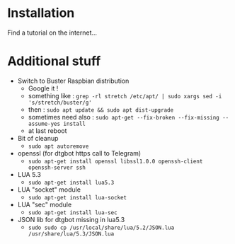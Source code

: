 # Installation

Find a tutorial on the internet...

# Additional stuff

* Switch to Buster Raspbian distribution
    * Google it !
    * something like : ``grep -rl stretch /etc/apt/ | sudo xargs sed -i 's/stretch/buster/g'``
    * then : ``sudo apt update && sudo apt dist-upgrade``
    * sometimes need also : ``sudo apt-get --fix-broken --fix-missing --assume-yes install``
    * at last reboot
* Bit of cleanup
    * ``sudo apt autoremove``
* openssl (for dtgbot https call to Telegram)
    * ``sudo apt-get install openssl libssl1.0.0 openssh-client openssh-server ssh``
* LUA 5.3
    * ``sudo apt-get install lua5.3``
* LUA "socket" module
    * ``sudo apt-get install lua-socket``
* LUA "sec" module
    * ``sudo apt-get install lua-sec``
* JSON lib for dtgbot missing in lua5.3
    * ``sudo sudo cp /usr/local/share/lua/5.2/JSON.lua /usr/share/lua/5.3/JSON.lua``
